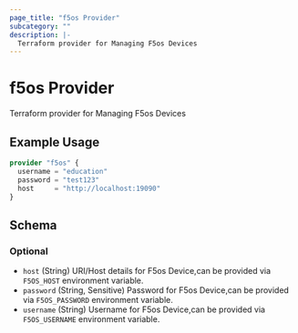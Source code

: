 ```yaml
---
page_title: "f5os Provider"
subcategory: ""
description: |-
  Terraform provider for Managing F5os Devices
---
```


# f5os Provider

Terraform provider for Managing F5os Devices

## Example Usage

```terraform
provider "f5os" {
  username = "education"
  password = "test123"
  host     = "http://localhost:19090"
}
```

<!-- schema generated by tfplugindocs -->
## Schema

### Optional

- `host` (String) URI/Host details for F5os Device,can be provided via `F5OS_HOST` environment variable.
- `password` (String, Sensitive) Password for F5os Device,can be provided via `F5OS_PASSWORD` environment variable.
- `username` (String) Username for F5os Device,can be provided via `F5OS_USERNAME` environment variable.
